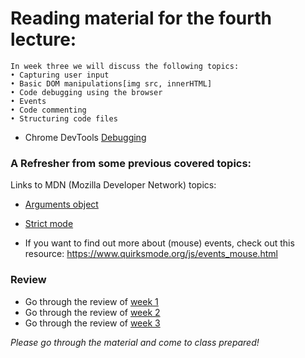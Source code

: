 # Reading material for the fourth lecture:

```
In week three we will discuss the following topics:
• Capturing user input
• Basic DOM manipulations[img src, innerHTML]
• Code debugging using the browser
• Events
• Code commenting
• Structuring code files
```

- Chrome DevTools [Debugging](https://developers.google.com/web/tools/chrome-devtools/?utm_source=dcc&utm_medium=redirect&utm_campaign=2016q3) 

### A Refresher from some previous covered topics:

Links to MDN (Mozilla Developer Network) topics:
- [Arguments object](https://developer.mozilla.org/en/docs/Web/JavaScript/Reference/Functions/arguments)
- [Strict mode](https://developer.mozilla.org/en-US/docs/Web/JavaScript/Reference/Strict_mode)

- If you want to find out more about (mouse) events, check out this resource: https://www.quirksmode.org/js/events_mouse.html

### Review
- Go through the review of [week 1](https://github.com/HackYourFuture/JavaScript/blob/master/Week1/REVIEW.md)
- Go through the review of [week 2](https://github.com/HackYourFuture/JavaScript/blob/master/Week2/REVIEW.md)
- Go through the review of [week 3](https://github.com/HackYourFuture/JavaScript/blob/master/Week3/REVIEW.md)
<!-- - Go through the review of [week 4](https://github.com/HackYourFuture/JavaScript/blob/master/Week4/REVIEW.md) -->

_Please go through the material and come to class prepared!_



